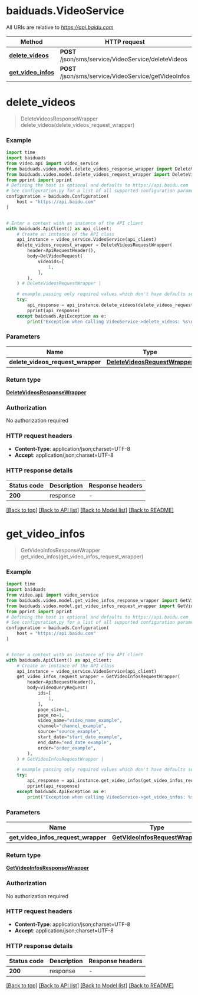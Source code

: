 # baiduads.VideoService

All URIs are relative to *https://api.baidu.com*

Method | HTTP request | Description
------------- | ------------- | -------------
[**delete_videos**](VideoService.md#delete_videos) | **POST** /json/sms/service/VideoService/deleteVideos | 
[**get_video_infos**](VideoService.md#get_video_infos) | **POST** /json/sms/service/VideoService/getVideoInfos | 


# **delete_videos**
> DeleteVideosResponseWrapper delete_videos(delete_videos_request_wrapper)



### Example


```python
import time
import baiduads
from video.api import video_service
from baiduads.video.model.delete_videos_response_wrapper import DeleteVideosResponseWrapper
from baiduads.video.model.delete_videos_request_wrapper import DeleteVideosRequestWrapper
from pprint import pprint
# Defining the host is optional and defaults to https://api.baidu.com
# See configuration.py for a list of all supported configuration parameters.
configuration = baiduads.Configuration(
    host = "https://api.baidu.com"
)


# Enter a context with an instance of the API client
with baiduads.ApiClient() as api_client:
    # Create an instance of the API class
    api_instance = video_service.VideoService(api_client)
    delete_videos_request_wrapper = DeleteVideosRequestWrapper(
        header=ApiRequestHeader(),
        body=DelVideoRequest(
            videoids=[
                1,
            ],
        ),
    ) # DeleteVideosRequestWrapper | 

    # example passing only required values which don't have defaults set
    try:
        api_response = api_instance.delete_videos(delete_videos_request_wrapper)
        pprint(api_response)
    except baiduads.ApiException as e:
        print("Exception when calling VideoService->delete_videos: %s\n" % e)
```


### Parameters

Name | Type | Description  | Notes
------------- | ------------- | ------------- | -------------
 **delete_videos_request_wrapper** | [**DeleteVideosRequestWrapper**](DeleteVideosRequestWrapper.md)|  |

### Return type

[**DeleteVideosResponseWrapper**](DeleteVideosResponseWrapper.md)

### Authorization

No authorization required

### HTTP request headers

 - **Content-Type**: application/json;charset=UTF-8
 - **Accept**: application/json;charset=UTF-8


### HTTP response details

| Status code | Description | Response headers |
|-------------|-------------|------------------|
**200** | response |  -  |

[[Back to top]](#) [[Back to API list]](../README.md#documentation-for-api-endpoints) [[Back to Model list]](../README.md#documentation-for-models) [[Back to README]](../README.md)

# **get_video_infos**
> GetVideoInfosResponseWrapper get_video_infos(get_video_infos_request_wrapper)



### Example


```python
import time
import baiduads
from video.api import video_service
from baiduads.video.model.get_video_infos_response_wrapper import GetVideoInfosResponseWrapper
from baiduads.video.model.get_video_infos_request_wrapper import GetVideoInfosRequestWrapper
from pprint import pprint
# Defining the host is optional and defaults to https://api.baidu.com
# See configuration.py for a list of all supported configuration parameters.
configuration = baiduads.Configuration(
    host = "https://api.baidu.com"
)


# Enter a context with an instance of the API client
with baiduads.ApiClient() as api_client:
    # Create an instance of the API class
    api_instance = video_service.VideoService(api_client)
    get_video_infos_request_wrapper = GetVideoInfosRequestWrapper(
        header=ApiRequestHeader(),
        body=VideoQueryRequest(
            ids=[
                1,
            ],
            page_size=1,
            page_no=1,
            video_name="video_name_example",
            channel="channel_example",
            source="source_example",
            start_date="start_date_example",
            end_date="end_date_example",
            order="order_example",
        ),
    ) # GetVideoInfosRequestWrapper | 

    # example passing only required values which don't have defaults set
    try:
        api_response = api_instance.get_video_infos(get_video_infos_request_wrapper)
        pprint(api_response)
    except baiduads.ApiException as e:
        print("Exception when calling VideoService->get_video_infos: %s\n" % e)
```


### Parameters

Name | Type | Description  | Notes
------------- | ------------- | ------------- | -------------
 **get_video_infos_request_wrapper** | [**GetVideoInfosRequestWrapper**](GetVideoInfosRequestWrapper.md)|  |

### Return type

[**GetVideoInfosResponseWrapper**](GetVideoInfosResponseWrapper.md)

### Authorization

No authorization required

### HTTP request headers

 - **Content-Type**: application/json;charset=UTF-8
 - **Accept**: application/json;charset=UTF-8


### HTTP response details

| Status code | Description | Response headers |
|-------------|-------------|------------------|
**200** | response |  -  |

[[Back to top]](#) [[Back to API list]](../README.md#documentation-for-api-endpoints) [[Back to Model list]](../README.md#documentation-for-models) [[Back to README]](../README.md)

